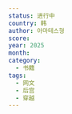 ```yaml
---
status: 进行中
country: 韩
author: 아마테스형
score:
year: 2025
month:
category:
  - 书籍
tags:
  - 网文
  - 后宫
  - 穿越
---
```

